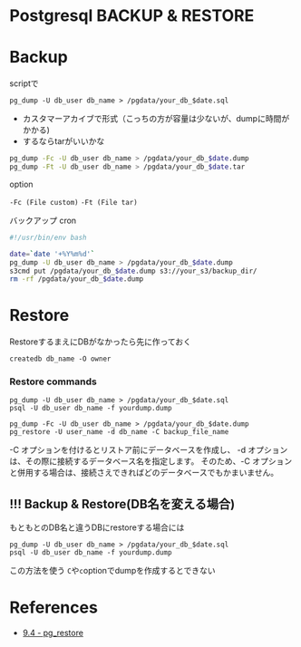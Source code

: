 Postgresql BACKUP & RESTORE
============================

# Backup

scriptで

`pg_dump -U db_user db_name > /pgdata/your_db_$date.sql`


* カスタマーアカイブで形式（こっちの方が容量は少ないが、dumpに時間がかかる)
* するならtarがいいかな

```sh
pg_dump -Fc -U db_user db_name > /pgdata/your_db_$date.dump
pg_dump -Ft -U db_user db_name > /pgdata/your_db_$date.tar
```

option

`-Fc (File custom)`
`-Ft (File tar)`


バックアップ cron

```sh
#!/usr/bin/env bash

date=`date '+%Y%m%d'`
pg_dump -U db_user db_name > /pgdata/your_db_$date.dump
s3cmd put /pgdata/your_db_$date.dump s3://your_s3/backup_dir/
rm -rf /pgdata/your_db_$date.dump
```

# Restore

RestoreするまえにDBがなかったら先に作っておく

`createdb db_name -O owner`

### Restore commands

```
pg_dump -U db_user db_name > /pgdata/your_db_$date.sql
psql -U db_user db_name -f yourdump.dump
```

```
pg_dump -Fc -U db_user db_name > /pgdata/your_db_$date.dump
pg_restore -U user_name -d db_name -C backup_file_name
```

-C オプションを付けるとリストア前にデータベースを作成し、
-d オプションは、その際に接続するデータベース名を指定します。
そのため、-C オプションと併用する場合は、接続さえできればどのデータベースでもかまいません。


## !!! Backup & Restore(DB名を変える場合)

もともとのDB名と違うDBにrestoreする場合には

```
pg_dump -U db_user db_name > /pgdata/your_db_$date.sql
psql -U db_user db_name -f yourdump.dump
```
この方法を使う `C`や`c`optionでdumpを作成するとできない

# References

+ [9.4 - pg_restore](https://www.postgresql.jp/document/9.4/html/app-pgrestore.html)
